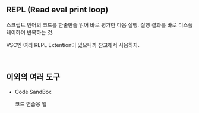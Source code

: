 ## REPL (Read eval print loop)

스크립트 언어의 코드를 한줄한줄 읽어 바로 평가한 다음 실행. 실행 결과를 바로 디스플레이하며 반복하는 것.

VSC엔 여러 REPL Extention이 있으니까 참고해서 사용하자.

<br>

## 이외의 여러 도구

- Code SandBox

  코드 연습용 웹
